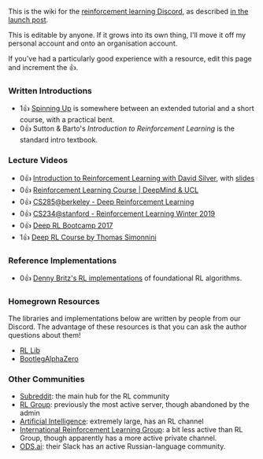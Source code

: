 This is the wiki for the [reinforcement learning Discord](https://discord.gg/xhfNqQv), as described [in the launch post](https://www.reddit.com/r/reinforcementlearning/comments/jawm37/official_reinforcement_learning_discord/). 

This is editable by anyone. If it grows into its own thing, I'll move it off my personal account and onto an organisation account.

If you've had a particularly good experience with a resource, edit this page and increment the 👍.

### Written Introductions
 * 1👍 [Spinning Up](https://spinningup.openai.com/) is somewhere between an extended tutorial and a short course, with a practical bent. 
 * 0👍 Sutton & Barto's *Introduction to Reinforcement Learning* is the standard intro textbook.

### Lecture Videos
 * 0👍 [Introduction to Reinforcement Learning with David Silver](https://www.youtube.com/playlist?list=PLqYmG7hTraZBiG_XpjnPrSNw-1XQaM_gB), with [slides](https://www.davidsilver.uk/teaching/)
 * 0👍 [Reinforcement Learning Course | DeepMind & UCL](https://www.youtube.com/playlist?list=PLqYmG7hTraZBKeNJ-JE_eyJHZ7XgBoAyb)
 * 0👍 [CS285@berkeley - Deep Reinforcement Learning](http://rail.eecs.berkeley.edu/deeprlcourse/)
 * 0👍 [CS234@stanford - Reinforcement Learning Winter 2019](https://www.youtube.com/playlist?list=PLoROMvodv4rOSOPzutgyCTapiGlY2Nd8u)
 * 0👍 [Deep RL Bootcamp 2017](https://sites.google.com/view/deep-rl-bootcamp/lectures)
 * 1👍 [Deep RL Course by Thomas Simonnini](https://simoninithomas.github.io/deep-rl-course/)

### Reference Implementations
 * 0👍 [Denny Britz's RL implementations](https://github.com/dennybritz/reinforcement-learning) of foundational RL algorithms.

### Homegrown Resources
The libraries and implementations below are written by people from our Discord. The advantage of these resources is that you can ask the author questions about them! 

* [RL Lib](https://github.com/DarylRodrigo/rl_lib)
* [BootlegAlphaZero](https://github.com/instance01/BootlegAlphaZero/)

### Other Communities
 * [Subreddit](https://www.reddit.com/r/reinforcementlearning/): the main hub for the RL community
 * [RL Group](https://discord.gg/2hz4kzK): previously the most active server, though abandoned by the admin
 * [Artificial Intelligence](https://discord.gg/gFCT9jm): extremely large, has an RL channel
 * [International Reinforcement Learning Group](https://discord.gg/2Z98qcQ): a bit less active than RL Group, though apparently has a more active private channel.
 * [ODS.ai](https://ods.ai/): their Slack has an active Russian-language community.

